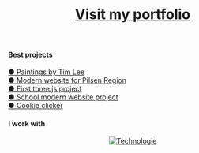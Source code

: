 <h1 align="center"><a href="https://ondrejfilip1.github.io/portfolio/">Visit my portfolio</a></h1><br>
<h4>Best projects</h4>
<a href="https://www.paintingsbytimlee.co.uk">● Paintings by Tim Lee</a><br>
<a href="https://www.github.com/ondrejfilip1/obec-stranka">● Modern website for Pilsen Region</a><br>
<a href="https://ondrejfilip1.github.io/orbita-website">● First three.js project</a><br>
<a href="https://ondrejfilip1.github.io/Moderni-stanka-SPSMB">● School modern website project</a><br>
<a href="https://ondrejfilip1.github.io/clicker/">● Cookie clicker</a><br>
<h4>I work with</h4>
<div align="center">
  
 [![Technologie](https://skillicons.dev/icons?i=js,html,css,tailwind,react,express,nodejs,mongodb,mysql,java)](https://skillicons.dev)

</div>
